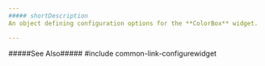 ```yaml
---
##### shortDescription
An object defining configuration options for the **ColorBox** widget.

---
```

#####See Also#####
#include common-link-configurewidget